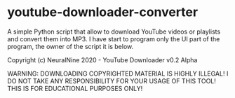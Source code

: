 # youtube-downloader-converter
A simple Python script that allow to download YouTube videos or playlists and convert them into MP3.
I have start to program only the UI part of the program, the owner of the script it is below.

Copyright (c) NeuralNine 2020 - YouTube Downloader v0.2 Alpha

WARNING: DOWNLOADING COPYRIGHTED MATERIAL IS HIGHLY ILLEGAL!
I DO NOT TAKE ANY RESPONSIBILITY FOR YOUR USAGE OF THIS TOOL!
THIS IS FOR EDUCATIONAL PURPOSES ONLY!
